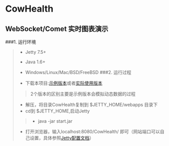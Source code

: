 CowHealth
=========

WebSocket/Comet 实时图表演示
--------------------------

###1. 运行环境
>
>* Jetty 7.5+
>* Java 1.6+
>* Windows/Linux/Mac/BSD/FreeBSD
###2. 运行过程
>
>* 下载本项目:[示例版本](https://raw.github.com/haozileung/CowHealth/master/CowHealth-demo.zip)或者[实际使用版本](https://raw.github.com/haozileung/CowHealth/master/CowHealth-product.zip)
>> 2个版本的区别主要是示例版本会模拟动态数据的过程
>* 解压，将目录CowHealth复制到 $JETTY_HOME/webapps 目录下
>* cd到 $JETTY_HOME,启动Jetty
>>
>>* java -jar start.jar
>* 打开浏览器，输入localhost:8080/CowHealth/ 即可（网站端口可以自己设置，具体参照[Jetty配置文档](http://wiki.eclipse.org/Jetty)）
